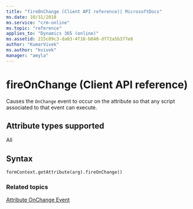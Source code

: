 ```yaml
---
title: "fireOnChange (Client API reference)| MicrosoftDocs"
ms.date: 10/31/2018
ms.service: "crm-online"
ms.topic: "reference"
applies_to: "Dynamics 365 (online)"
ms.assetid: 215c89c3-da03-4f18-b840-df72a5b377e8
author: "KumarVivek"
ms.author: "kvivek"
manager: "amyla"
---
```

# fireOnChange (Client API reference)



Causes the `OnChange` event to occur on the attribute so that any script associated to that event can execute.

## Attribute types supported

All

## Syntax

`formContext.getAttribute(arg).fireOnChange()`


### Related topics
[Attribute OnChange Event](../events/attribute-onchange.md)

